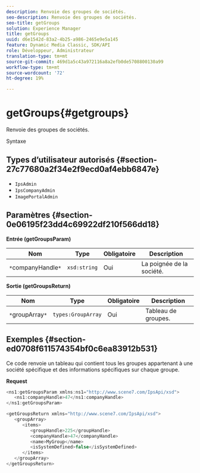 ```yaml
---
description: Renvoie des groupes de sociétés.
seo-description: Renvoie des groupes de sociétés.
seo-title: getGroups
solution: Experience Manager
title: getGroups
uuid: d6e1542d-83a2-4b25-a986-2465e9e5a145
feature: Dynamic Media Classic, SDK/API
role: Développeur, Administrateur
translation-type: tm+mt
source-git-commit: 469d1a5c43a972116a8a2efb0de5708800130a99
workflow-type: tm+mt
source-wordcount: '72'
ht-degree: 19%

---
```



# getGroups{#getgroups}

Renvoie des groupes de sociétés.

Syntaxe

## Types d’utilisateur autorisés {#section-27c77680a2f34e2f9ecd0af4ebb6847e}

* `IpsAdmin`
* `IpsCompanyAdmin`
* `ImagePortalAdmin`

## Paramètres {#section-0e06195f23dd4c69922df210f566dd18}

**Entrée (getGroupsParam)**

| Nom | Type | Obligatoire | Description |
|---|---|---|---|
| `*`companyHandle`*` | `xsd:string` | Oui | La poignée de la société. |

**Sortie (getGroupsReturn)**

| Nom | Type | Obligatoire | Description |
|---|---|---|---|
| `*`groupArray`*` | `types:GroupArray` | Oui | Tableau de groupes. |

## Exemples {#section-ed0708f611574354bf0c6ea83912b531}

Ce code renvoie un tableau qui contient tous les groupes appartenant à une société spécifique et des informations spécifiques sur chaque groupe.

**Request**

```java
<ns1:getGroupsParam xmlns:ns1="http://www.scene7.com/IpsApi/xsd">
   <ns1:companyHandle>47</ns1:companyHandle>
</ns1:getGroupsParam>
```

```java
<getGroupsReturn xmlns="http://www.scene7.com/IpsApi/xsd">
   <groupArray>
      <items>
         <groupHandle>225</groupHandle>
         <companyHandle>47</companyHandle>
         <name>MyGroup</name>
         <isSystemDefined>false</isSystemDefined>
      </items>
   </groupArray>
</getGroupsReturn>
```

